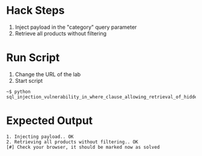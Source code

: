 # Hack Steps

1. Inject payload in the "category" query parameter
2. Retrieve all products without filtering

# Run Script

1. Change the URL of the lab
2. Start script

```
~$ python sql_injection_vulnerability_in_where_clause_allowing_retrieval_of_hidden_data.py
```

# Expected Output

```
1. Injecting payload.. OK
2. Retrieving all products without filtering.. OK
[#] Check your browser, it should be marked now as solved
```
